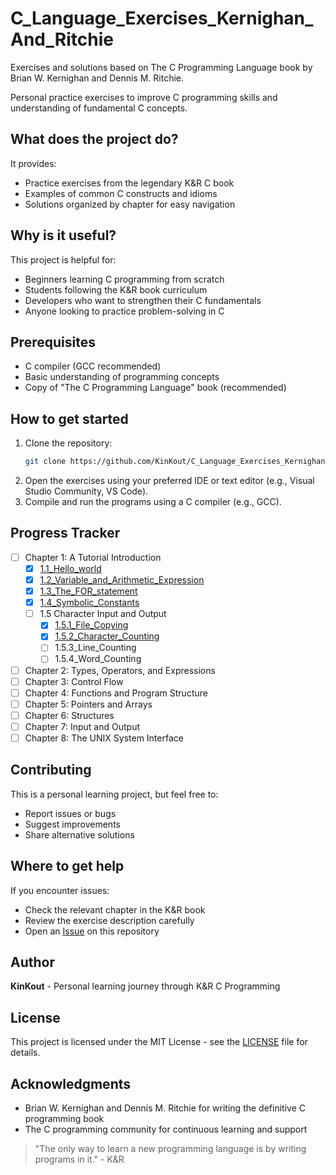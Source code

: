 # C_Language_Exercises_Kernighan_And_Ritchie
Exercises and solutions based on The C Programming Language book by Brian W. Kernighan and Dennis M. Ritchie.

Personal practice exercises to improve C programming skills and understanding of fundamental C concepts.

## What does the project do?
It provides:
- Practice exercises from the legendary K&R C book
- Examples of common C constructs and idioms
- Solutions organized by chapter for easy navigation

## Why is it useful?
This project is helpful for:
- Beginners learning C programming from scratch
- Students following the K&R book curriculum
- Developers who want to strengthen their C fundamentals
- Anyone looking to practice problem-solving in C

## Prerequisites
- C compiler (GCC recommended)
- Basic understanding of programming concepts
- Copy of "The C Programming Language" book (recommended)

## How to get started
1. Clone the repository:
   ```bash
   git clone https://github.com/KinKout/C_Language_Exercises_Kernighan_And_Ritchie.git
2. Open the exercises using your preferred IDE or text editor (e.g., Visual Studio Community, VS Code).
3. Compile and run the programs using a C compiler (e.g., GCC).

## Progress Tracker

- [ ] Chapter 1: A Tutorial Introduction
  - [x] [1.1_Hello_world]( https://github.com/KinKout/C_Language_Exercises_Kernighan_And_Ritchie/tree/main/Chapter_1/1.1_Hello_world
)
  - [x] [1.2_Variable_and_Arithmetic_Expression](https://github.com/KinKout/C_Language_Exercises_Kernighan_And_Ritchie/tree/main/Chapter_1/1.2_Variable_and_Arithmetic_Expression)
  - [x] [1.3_The_FOR_statement](https://github.com/KinKout/C_Language_Exercises_Kernighan_And_Ritchie/tree/main/Chapter_1/1.3_The_FOR_statement)
  - [x] [1.4_Symbolic_Constants](https://github.com/KinKout/C_Language_Exercises_Kernighan_And_Ritchie/tree/main/Chapter_1/1.4_Symbolic_Constants)
  - [ ] 1.5 Character Input and Output
    - [x] [1.5.1_File_Copying](https://github.com/KinKout/C_Language_Exercises_Kernighan_And_Ritchie/tree/main/Chapter_1/1.5.1_File_Copying)
    - [x] [1.5.2_Character_Counting](https://github.com/KinKout/C_Language_Exercises_Kernighan_And_Ritchie/tree/main/Chapter_1/1.5.2_Character_Counting)
    - [ ] 1.5.3_Line_Counting
    - [ ] 1.5.4_Word_Counting
- [ ] Chapter 2: Types, Operators, and Expressions
- [ ] Chapter 3: Control Flow
- [ ] Chapter 4: Functions and Program Structure
- [ ] Chapter 5: Pointers and Arrays
- [ ] Chapter 6: Structures
- [ ] Chapter 7: Input and Output
- [ ] Chapter 8: The UNIX System Interface

## Contributing
This is a personal learning project, but feel free to:
- Report issues or bugs
- Suggest improvements
- Share alternative solutions

## Where to get help
If you encounter issues:
- Check the relevant chapter in the K&R book
- Review the exercise description carefully
- Open an [Issue](https://github.com/KinKout/C_Language_Exercises_Kernighan_And_Ritchie/issues) on this repository

## Author
**KinKout** - Personal learning journey through K&R C Programming

## License
This project is licensed under the MIT License - see the [LICENSE](https://github.com/KinKout/C_Language_Exercises_Kernighan_And_Ritchie/blob/main/LICENSE) file for details.

## Acknowledgments
- Brian W. Kernighan and Dennis M. Ritchie for writing the definitive C programming book
- The C programming community for continuous learning and support


> "The only way to learn a new programming language is by writing programs in it." - K&R
